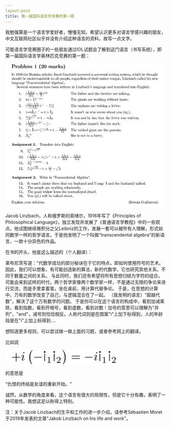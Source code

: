 ```yaml
---
layout:post
title: 第一届国际语言学竞赛的第一题
---
```


我勉强算是一个语言学爱好者，懵懂无知，希望认识更多对语言学感兴趣的朋友，中文互联网社区似乎并没有介绍这种语言的资料，故写一点文字。

可能语言学竞赛圈子的一些朋友通过IOL试题会了解到这门语言（书写系统），即第一届国际语言学奥林匹克竞赛的第一题：

![avatar](https://raw.githubusercontent.com/banana3000/banana3000.github.io/master/images/IOL2003-1.png)


Jacob Linzbach，人称俄罗斯的索绪尔，1916年写了《Principles of Philosophical Language》，独立发现并发展了《普通语言学教程》中的一些观点。他试图继续微积分之父Leibniz的工作，发展一套可以被所有人理解，形式如同数学一样的哲学语言。于是他发明了一个叫做“transcendental algebra”的新语言，一款十分异色的作品。

在书的开头，他是这么描述的（个人翻译）：

莱布尼茨写道："代数学成功的部分秘诀在于它的特点，即如何使用符号的艺术。
因此，我们可以想象，有可能创造新的算法，新的代数学，它也研究其他关系，不同于数量之间的关系。
与此同时，我们还有希望将所有思想归结为字符的组合。可能会来到这样的时代，两个哲学家像两个数学家一样，不是通过无限的争论来进行交流，而是手里拿着笔，坐在桌前，用计算代替争论。
于是，在思想的计算中，万有的数学改变了自己，与逻辑混合在了一起。
（我发明的语言）“超越代数”，解决了这个万有数学的问题。
于是你可以在这个语言的构成中，看到加减乘除，看到指数，看到开根号，看到虚数，看到对数！加号的意思可以理解为"并列"，"and"，减号则恰恰相反。人称代词则是在图案"i"上加下标得到，人的年龄段是在"i"上加上标得到....

想知道更多规则，可以尝试做一做上面的习题，或者参考网上的翻译。

比如说

![avatar](https://github.com/banana3000/banana3000.github.io/blob/master/images/tranalgebraexample.png?raw=true)

的意思是

"仇恨的终结是友谊的重新开始。"



诚然，从数学的角度来看，这个语言有很大的局限性，但是它十分有趣，表明了一种可能性。我想这足以称得上特别。



注：关于Jacob Linzbach的生平和工作的进一步介绍，请参考Sébastien Moret于2019年发表的文章"Jakob Linzbach on his life and work"。
